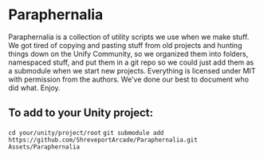 # Paraphernalia 
Paraphernalia is a collection of utility scripts we use when we make stuff. We got tired of copying and pasting stuff from old projects and hunting things down on the Unify Community, so we organized them into folders, namespaced stuff, and put them in a git repo so we could just add them as a submodule when we start new projects. Everything is licensed under MIT with permission from the authors. We've done our best to document who did what. Enjoy.

## To add to your Unity project:
`cd your/unity/project/root`
`git submodule add https://github.com/ShreveportArcade/Paraphernalia.git Assets/Paraphernalia`
